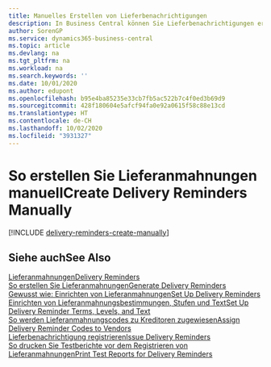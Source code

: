 ```yaml
---
title: Manuelles Erstellen von Lieferbenachrichtigungen
description: In Business Central können Sie Lieferbenachrichtigungen erstellen, wenn eine Bestellung nicht wie erwartet geliefert wurde. Sie können eine einzelne Lieferbenachrichtigung manuell erstellen oder Sie können Lieferbenachrichtigungen für alle überfälligen Lieferungen erstellen.
author: SorenGP
ms.service: dynamics365-business-central
ms.topic: article
ms.devlang: na
ms.tgt_pltfrm: na
ms.workload: na
ms.search.keywords: ''
ms.date: 10/01/2020
ms.author: edupont
ms.openlocfilehash: b95e4ba85235e33cb7fb5ac522b7c4f0ed3b69d9
ms.sourcegitcommit: 428f180604e5afcf94fa0e92a0615f58c88e13cd
ms.translationtype: HT
ms.contentlocale: de-CH
ms.lasthandoff: 10/02/2020
ms.locfileid: "3931327"
---
```

# <a name="create-delivery-reminders-manually"></a><span data-ttu-id="03262-104">So erstellen Sie Lieferanmahnungen manuell</span><span class="sxs-lookup"><span data-stu-id="03262-104">Create Delivery Reminders Manually</span></span>

[!INCLUDE [delivery-reminders-create-manually](../includes/ATCHDE/delivery-reminders-create-manually.md)]

## <a name="see-also"></a><span data-ttu-id="03262-105">Siehe auch</span><span class="sxs-lookup"><span data-stu-id="03262-105">See Also</span></span>

[<span data-ttu-id="03262-106">Lieferanmahnungen</span><span class="sxs-lookup"><span data-stu-id="03262-106">Delivery Reminders</span></span>](delivery-reminders.md)  
[<span data-ttu-id="03262-107">So erstellen Sie Lieferanmahnungen</span><span class="sxs-lookup"><span data-stu-id="03262-107">Generate Delivery Reminders</span></span>](how-to-generate-delivery-reminders.md)  
[<span data-ttu-id="03262-108">Gewusst wie: Einrichten von Lieferanmahnungen</span><span class="sxs-lookup"><span data-stu-id="03262-108">Set Up Delivery Reminders</span></span>](how-to-set-up-delivery-reminders.md)  
[<span data-ttu-id="03262-109">Einrichten von Lieferanmahnungsbestimmungen, Stufen und Text</span><span class="sxs-lookup"><span data-stu-id="03262-109">Set Up Delivery Reminder Terms, Levels, and Text</span></span>](how-to-set-up-delivery-reminder-terms-levels-and-text.md)  
[<span data-ttu-id="03262-110">So werden Lieferanmahnungscodes zu Kreditoren zugewiesen</span><span class="sxs-lookup"><span data-stu-id="03262-110">Assign Delivery Reminder Codes to Vendors</span></span>](how-to-assign-delivery-reminder-codes-to-vendors.md)  
[<span data-ttu-id="03262-111">Lieferbenachrichtigung registrieren</span><span class="sxs-lookup"><span data-stu-id="03262-111">Issue Delivery Reminders</span></span>](how-to-issue-delivery-reminders.md)  
[<span data-ttu-id="03262-112">So drucken Sie Testberichte vor dem Registrieren von Lieferanmahnungen</span><span class="sxs-lookup"><span data-stu-id="03262-112">Print Test Reports for Delivery Reminders</span></span>](how-to-print-test-reports-for-delivery-reminders.md)  
